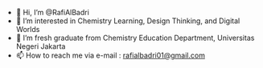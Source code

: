- 👋 Hi, I’m @RafiAlBadri
- 👀 I’m interested in Chemistry Learning, Design Thinking, and Digital Worlds
- 🌱 I’m fresh graduate from Chemistry Education Department, Universitas Negeri Jakarta
- 📫 How to reach me via e-mail : rafialbadri01@gmail.com

<!---
RafiAlBadri/RafiAlBadri is a ✨ special ✨ repository because its `README.md` (this file) appears on your GitHub profile.
You can click the Preview link to take a look at your changes.
--->

